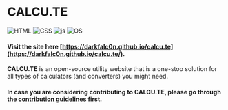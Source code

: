# CALCU.TE
![HTML](https://img.shields.io/badge/HTML5-E34F26.svg?style=for-the-badge&logo=HTML5&logoColor=white)
![CSS](https://img.shields.io/badge/CSS3-1572B6.svg?style=for-the-badge&logo=CSS3&logoColor=white)
![js](https://img.shields.io/badge/JavaScript-F7DF1E.svg?style=for-the-badge&logo=JavaScript&logoColor=black)
![OS](https://img.shields.io/badge/Open%20Source%20Initiative-3DA639.svg?style=for-the-badge&logo=Open-Source-Initiative&logoColor=white)
#### Visit the site here [https://darkfalc0n.github.io/calcu.te](https://darkfalc0n.github.io/calcu.te/).
<b>CALCU.TE</b> is an open-source utility website that is a one-stop solution for all types of calculators (and converters) you might need.
#### In case you are considering contributing to <b>CALCU.TE</b>, please go through the [contribution guidelines](https://github.com/DarkFalc0n/calcu.te/blob/main/CONTRIBUTING.md/) first.



